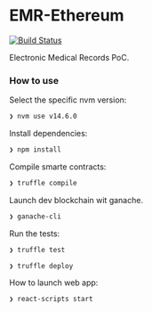 # EMR-Ethereum
[![Build Status](https://travis-ci.org/jimcase/EMR-Ethereum.svg?branch=main)](https://travis-ci.org/jimcase/EMR-Ethereum)

Electronic Medical Records PoC.



### How to use

Select the specific nvm version:
```bash
❯ nvm use v14.6.0 
```

Install dependencies:
```bash
❯ npm install 
```
Compile smarte contracts:
```bash
❯ truffle compile 
```
Launch dev blockchain wit ganache.
```bash
❯ ganache-cli 
```
Run the tests:
```bash
❯ truffle test 
```
```bash
❯ truffle deploy
```


How to launch web app:
```bash
❯ react-scripts start
```

